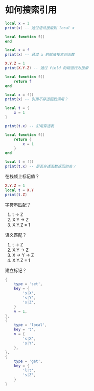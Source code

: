 # 如何搜索引用

```lua
local x = 1
print(x) -- 通过语法搜索到 local x
```

```lua
local function f()
end

local x = f
print(x) -- 通过 x 的赋值搜索到函数
```

```lua
X.Y.Z = 1
print(X.Y.Z) -- 通过 field 的赋值行为搜索
```

```lua
local function f()
    return f
end

local x = f()
print(x) -- 引用不穿透函数调用？
```

```lua
local t = {
    x = 1
}

print(t.x) -- 引用穿透表
```

```lua
local function f()
    return {
        x = 1
    }
end

local t = f()
print(t.x) -- 是否穿透函数返回的表？
```

在栈帧上标记值？

```lua
X.Y.Z = 1
local t = X.Y
print(t.Z)
```

字符串匹配？
1. t -> Z
2. X.Y -> Z
3. X.Y.Z = 1

语义匹配？
1. t -> Z
2. X.Y -> Z
3. X -> Y -> Z
4. X.Y.Z = 1

建立标记？
```lua
{
    type = 'set',
    key = {
        's|X',
        's|Y',
        's|Z',
    }
    v = 1,
},
{
    type = 'local',
    key = 't',
    v = {
        's|X',
        's|Y',
    },
},
{
    type = 'get',
    key = {
        'l|t',
        's|Z',
    }
}
```
